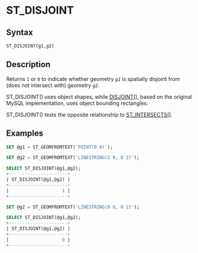 # ST_DISJOINT

## Syntax

```sql
ST_DISJOINT(g1,g2)
```

## Description

Returns `1` or `0` to indicate whether geometry <em>`g1`</em> is spatially disjoint from
(does not intersect with) geometry <em>`g2`</em>.

ST_DISJOINT() uses object shapes, while [DISJOINT()](/sql-statements-structure/geographic-geometric-features/geometry-relations/disjoint/), based on the original MySQL implementation, uses object bounding rectangles.

ST_DISJOINT() tests the opposite relationship to [ST_INTERSECTS()](/kb/en/st_intersects/).

## Examples

```sql
SET @g1 = ST_GEOMFROMTEXT('POINT(0 0)');

SET @g2 = ST_GEOMFROMTEXT('LINESTRING(2 0, 0 2)');

SELECT ST_DISJOINT(@g1,@g2);
+----------------------+
| ST_DISJOINT(@g1,@g2) |
+----------------------+
|                    1 |
+----------------------+

SET @g2 = ST_GEOMFROMTEXT('LINESTRING(0 0, 0 2)');

SELECT ST_DISJOINT(@g1,@g2);
+----------------------+
| ST_DISJOINT(@g1,@g2) |
+----------------------+
|                    0 |
+----------------------+
```